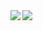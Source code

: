 <a href="https://github.com/creeper-0910/github-readme-stats">
  <img align="left" src="https://github-readme-stats.vercel.app/api?username=creeper-0910&count_private=true&show_icons=true" />
</a>
<a href="https://github.com/creeper-0910/github-readme-stats">
  <img align="left" src="https://github-readme-stats.vercel.app/api/top-langs/?username=creeper-0910" />
</a>

<!--
**creeper-0910/creeper-0910** is a ✨ _special_ ✨ repository because its `README.md` (this file) appears on your GitHub profile.

Here are some ideas to get you started:

- 🔭 I’m currently working on ...
- 🌱 I’m currently learning ...
- 👯 I’m looking to collaborate on ...
- 🤔 I’m looking for help with ...
- 💬 Ask me about ...
- 📫 How to reach me: ...
- 😄 Pronouns: ...
- ⚡ Fun fact: ...
-->
